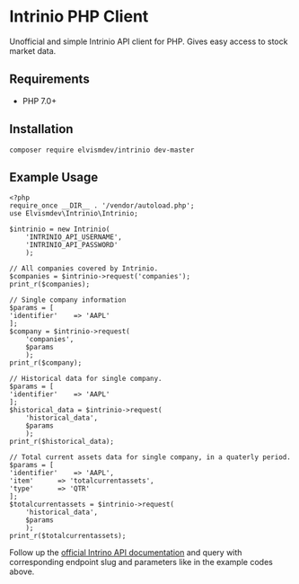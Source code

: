 # Intrinio PHP Client

Unofficial and simple Intrinio API client for PHP. Gives easy access to stock market data.

## Requirements
- PHP 7.0+

## Installation
```
composer require elvismdev/intrinio dev-master
```

## Example Usage
```
<?php
require_once __DIR__ . '/vendor/autoload.php';
use Elvismdev\Intrinio\Intrinio;

$intrinio = new Intrinio(
	'INTRINIO_API_USERNAME',
	'INTRINIO_API_PASSWORD'
	);

// All companies covered by Intrinio.
$companies = $intrinio->request('companies');
print_r($companies);

// Single company information
$params = [
'identifier'	=> 'AAPL'
];
$company = $intrinio->request(
	'companies',
	$params
	);
print_r($company);

// Historical data for single company.
$params = [
'identifier'	=> 'AAPL'
];
$historical_data = $intrinio->request(
	'historical_data',
	$params
	);
print_r($historical_data);

// Total current assets data for single company, in a quaterly period.
$params = [
'identifier'	=> 'AAPL',
'item'		=> 'totalcurrentassets',
'type'		=> 'QTR'
];
$totalcurrentassets = $intrinio->request(
	'historical_data',
	$params
	);
print_r($totalcurrentassets);
```

Follow up the [official Intrino API documentation](http://docs.intrinio.com/#u-s-public-company-data-feed) and query with corresponding endpoint slug and parameters like in the example codes above.
